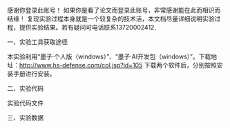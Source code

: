 

感谢你登录此账号！ 如果你是看了论文而登录此账号，非常感谢能在此而相识而结缘！ 复现实验过程本身就是一个较复杂的技术活，本文档尽量详细说明实验过程，提供实验结果。若有疑问可电话联系13720002412.

一、实验工具获取途径

本实验利用“墨子·个人版（windows）”、“墨子·AI开发包（windows）”。下载地址：http://www.hs-defense.com/col.jsp?id=105 下载两个软件后，分别按照安装手册进行安装。

二、实验代码

实验代码文件

三、实验数据
